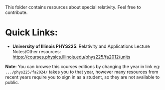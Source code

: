 This folder contains resources about special relativity. Feel free to contribute.

# Quick Links: 

- **University of Illinois PHYS225**: Relativity and Applications Lecture Notes/Other resources: https://courses.physics.illinois.edu/phys225/fa2012/units

**Note**: You can browse this courses editions by changing the year in link eg: `.../phys225/fa2024/` takes you to that year, however many resources from recent years require you to sign in as a student, so they are not available to public. 
